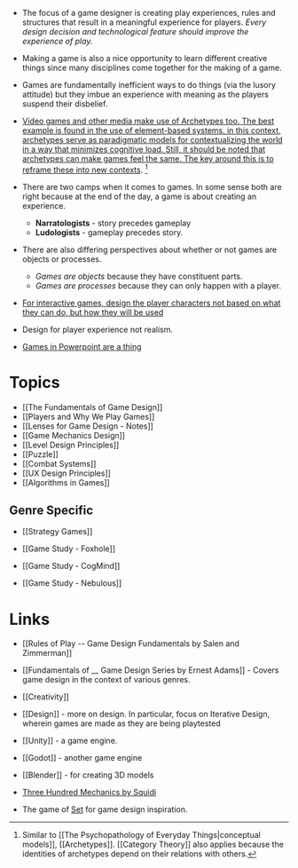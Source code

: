 * The focus of a game designer is creating play experiences, rules and structures that result in a meaningful experience for players. *Every design decision and technological feature should improve the experience of play.*

* Making a game is also a nice opportunity to learn different creative things since many disciplines come together for the making of a game.

* Games are fundamentally inefficient ways to do things (via the lusory attitude) but they imbue an experience with meaning as the players suspend their disbelief.


* [Video games and other media make use of Archetypes too. The best example is found in the use of element-based systems. in this context, archetypes serve as paradigmatic models for contextualizing the world in a way that minimizes cognitive load. Still, it should be noted that archetypes can make games feel the same. The key around this is to reframe these into new contexts](https://www.youtube.com/watch?v=yzSzJqAAyxg). [^1]

[^1]: Similar to [[The Psychopathology of Everyday Things|conceptual models]],  [[Archetypes]]. [[Category Theory]] also applies because the identities of archetypes depend on their relations with others.

* There are two camps when it comes to games. In some sense both are right because at the end of the day, a game is about creating an experience. 
	* **Narratologists** - story precedes gameplay 
	* **Ludologists** - gameplay precedes story.
* There are also differing perspectives about whether or not games are objects or processes.
	* *Games are objects* because they have constituent parts.
	* *Games are processes* because they can only happen with a player. 

* [For interactive games, design the player characters not based on what they can do, but how they will be used](https://www.youtube.com/watch?v=7EpgjR-k3fE)
* Design for player experience not realism. 


* [Games in Powerpoint are a thing](https://www.youtube.com/watch?v=KDUiw2BHE5Y)
# Topics
* [[The Fundamentals of Game Design]]
* [[Players and Why We Play Games]]
* [[Lenses for Game Design - Notes]]
* [[Game Mechanics Design]]
* [[Level Design Principles]]
* [[Puzzle]]
* [[Combat Systems]]
* [[UX Design Principles]]
* [[Algorithms in Games]]



## Genre Specific
* [[Strategy Games]]

* [[Game Study - Foxhole]]
* [[Game Study - CogMind]]
* [[Game Study - Nebulous]]

# Links
* [[Rules of Play -- Game Design Fundamentals by Salen and Zimmerman]]
* [[Fundamentals of __ Game Design Series by Ernest Adams]] - Covers game design in the context of various genres.

* [[Creativity]]
* [[Design]] - more on design. In particular, focus on Iterative Design, wherein games are made as they are being playtested 

* [[Unity]] - a game engine.
* [[Godot]] - another game engine 
* [[Blender]] - for creating 3D models

* [Three Hundred Mechanics by Squidi](https://www.squidi.net/three/)
* The game of [Set](https://www.youtube.com/watch?v=EkFX9jUJPKk) for game design inspiration.
